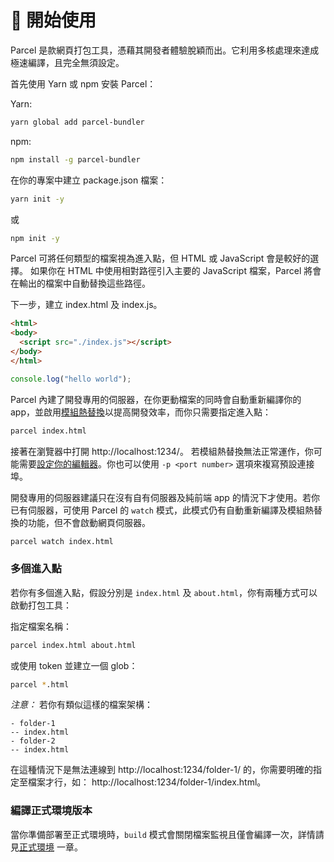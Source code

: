 # 🚀 開始使用

Parcel 是款網頁打包工具，憑藉其開發者體驗脫穎而出。它利用多核處理來達成極速編譯，且完全無須設定。

首先使用 Yarn 或 npm 安裝 Parcel：

Yarn:
```bash
yarn global add parcel-bundler
```

npm:
```bash
npm install -g parcel-bundler
```

在你的專案中建立 package.json 檔案：

```bash
yarn init -y
```
或
```bash
npm init -y
```
Parcel 可將任何類型的檔案視為進入點，但 HTML 或 JavaScript 會是較好的選擇。
如果你在 HTML 中使用相對路徑引入主要的 JavaScript 檔案，Parcel 將會在輸出的檔案中自動替換這些路徑。

下一步，建立 index.html 及 index.js。

```html
<html>
<body>
  <script src="./index.js"></script>
</body>
</html>
```

```javascript
console.log("hello world");
```

Parcel 內建了開發專用的伺服器，在你更動檔案的同時會自動重新編譯你的 app，並啟用[模組熱替換](hmr.html)以提高開發效率，而你只需要指定進入點：

```bash
parcel index.html
```

接著在瀏覽器中打開 http://localhost:1234/。
若模組熱替換無法正常運作，你可能需要[設定你的編輯器](hmr.html#safe-write)。你也可以使用 `-p <port number>` 選項來複寫預設連接埠。

開發專用的伺服器建議只在沒有自有伺服器及純前端 app 的情況下才使用。若你已有伺服器，可使用 Parcel 的 `watch` 模式，此模式仍有自動重新編譯及模組熱替換的功能，但不會啟動網頁伺服器。

```bash
parcel watch index.html
```

### 多個進入點

若你有多個進入點，假設分別是 `index.html` 及 `about.html`，你有兩種方式可以啟動打包工具：

指定檔案名稱：
```bash
parcel index.html about.html
```

或使用 token 並建立一個 glob：
```bash
parcel *.html
```

*注意：* 若你有類似這樣的檔案架構：
```
- folder-1
-- index.html
- folder-2
-- index.html
```

在這種情況下是無法連線到 http://localhost:1234/folder-1/ 的，你需要明確的指定至檔案才行，如： http://localhost:1234/folder-1/index.html。

### 編譯正式環境版本

當你準備部署至正式環境時，`build` 模式會關閉檔案監視且僅會編譯一次，詳情請見[正式環境](production.html) 一章。
